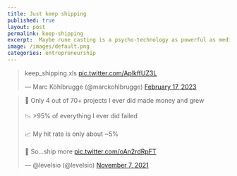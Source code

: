 ```yaml
---
title: Just keep shipping
published: true
layout: post
permalink: keep-shipping
excerpt:  Maybe rune casting is a psycho-technology as powerful as meditation?
image: /images/default.png
categories: entrepreneurship
---
```


<blockquote class="twitter-tweet" data-dnt="true" data-theme="light"><p lang="en" dir="ltr">keep_shipping.xls <a href="https://t.co/AplkffUZ3L">pic.twitter.com/AplkffUZ3L</a></p>&mdash; Marc Köhlbrugge (@marckohlbrugge) <a href="https://twitter.com/marckohlbrugge/status/1626481610379112451?ref_src=twsrc%5Etfw">February 17, 2023</a></blockquote> <script async src="https://platform.twitter.com/widgets.js" charset="utf-8"></script>

<blockquote class="twitter-tweet" data-dnt="true" data-theme="light"><p lang="en" dir="ltr">🍰 Only 4 out of 70+ projects I ever did made money and grew<br><br>📉 &gt;95% of everything I ever did failed<br><br>📈 My hit rate is only about ~5%<br><br>🚀 So...ship more <a href="https://t.co/oAn2rdRpFT">pic.twitter.com/oAn2rdRpFT</a></p>&mdash; @levelsio (@levelsio) <a href="https://twitter.com/levelsio/status/1457315274466594817?ref_src=twsrc%5Etfw">November 7, 2021</a></blockquote> <script async src="https://platform.twitter.com/widgets.js" charset="utf-8"></script>